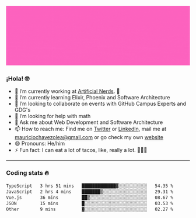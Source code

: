 ![Banner](banner.gif)

### ¡Hola! 🤓

- 🔭 I’m currently working at [Artificial Nerds](https://nerds.ai/). 🤖
- 🌱 I’m currently learning Elixir, Phoenix and Software Architecture
- 👯 I’m looking to collaborate on events with GitHub Campus Experts and GDG's
- 🤔 I’m looking for help with math
- 💬 Ask me about Web Development and Software Architecture
- 📫 How to reach me: Find me on [Twitter](https://twitter.com/ultr4nerd) or [LinkedIn](https://www.linkedin.com/in/mauricio-chávez-olea-4b46b7147/), mail me at [mauriciochavezolea@gmail.com](mailto:mauriciochavezolea@gmail.com) or go check my own [website](mauriciochavez.surge.sh)
- 😄 Pronouns: He/him
- ⚡ Fun fact: I can eat a lot of tacos, like, really a lot. 🌮🌮🌮

---

### Coding stats 🔥

<!--START_SECTION:waka-->
```text
TypeScript   3 hrs 51 mins   █████████████▓░░░░░░░░░░░   54.35 % 
JavaScript   2 hrs 4 mins    ███████▒░░░░░░░░░░░░░░░░░   29.31 % 
Vue.js       36 mins         ██▒░░░░░░░░░░░░░░░░░░░░░░   08.67 % 
JSON         15 mins         █░░░░░░░░░░░░░░░░░░░░░░░░   03.53 % 
Other        9 mins          ▓░░░░░░░░░░░░░░░░░░░░░░░░   02.27 % 
```
<!--END_SECTION:waka-->
